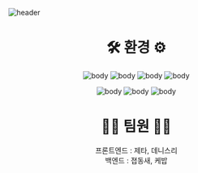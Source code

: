 ![header](https://capsule-render.vercel.app/api?type=waving&color=222831&height=300&section=header&text=새벽반&fontSize=90&animation=fadeIn&fontAlignY=38&desc=가장%20빛날%20우리들의%20새벽&descAlignY=52&descAlign=50&fontColor=EEEEEE)

<div align="center">

# 🛠 환경 ⚙️

![body](https://img.shields.io/badge/HTML5-E34F26?style=flat-square&logo=HTML5&logoColor=white) ![body](https://img.shields.io/badge/CSS3-1572B6?style=flat-square&logo=CSS3&logoColor=white) ![body](https://img.shields.io/badge/JavaScript-F7DF1E?style=flat-square&logo=JavaScript&logoColor=white) ![body](https://img.shields.io/badge/React-61dafb?style=flat-square&logo=React&logoColor=white)

![body](https://img.shields.io/badge/Python-3766AB?style=flat-square&logo=Python&logoColor=white) ![body](https://img.shields.io/badge/Django-092E20?style=flat-square&logo=Django&logoColor=white) ![body](https://img.shields.io/badge/PostgreSQL-4169E1?style=flat-square&logo=PostgreSQL&logoColor=white)

# 🧑‍💻 팀원 👩‍💻

프론트엔드 : 제타, 데니스리  
백엔드 : 졉동새, 케밥

</div>
<!-- https://simpleicons.org -->
